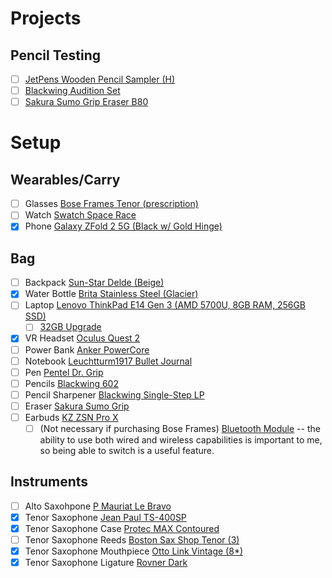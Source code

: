 # Projects

## Pencil Testing
- [ ] [JetPens Wooden Pencil Sampler (H)](https://www.jetpens.com/JetPens-Wooden-Pencil-Sampler-H/pd/17915)
- [ ] [Blackwing Audition Set](https://blackwing602.com/products/blackwing-audition-set-of-4-pencils)
- [ ] [Sakura Sumo Grip Eraser B80](https://www.jetpens.com/Sakura-Sumo-Grip-Eraser-B80/pd/20740)

# Setup

## Wearables/Carry
- [ ] Glasses [Bose Frames Tenor (prescription)](https://www.lensabl.com/bose-eyewear/bose-tenor)
- [ ] Watch [Swatch Space Race](https://www.swatch.com/en-us/space-race-suoz339/SUOZ339.html)
- [x] Phone [Galaxy ZFold 2 5G (Black w/ Gold Hinge)](https://www.samsung.com/levant/smartphones/galaxy-z-fold2/)

## Bag
- [ ] Backpack [Sun-Star Delde (Beige)](https://www.jetpens.com/Sun-Star-Delde-Tote-Backpack-Beige/pd/28776)
- [x] Water Bottle [Brita Stainless Steel (Glacier)](https://www.amazon.com/Brita-Premium-Filtering-Bottle-Filter/dp/B07QVTQ4ZS)
- [ ] Laptop [Lenovo ThinkPad E14 Gen 3 (AMD 5700U, 8GB RAM, 256GB SSD)](https://www.lenovo.com/us/en/p/laptops/thinkpad/thinkpade/thinkpad-e14-gen-3-(14”-amd)/22tpe14e4a3)
  - [ ] [32GB Upgrade](https://www.amazon.com/dp/B07ZLC7VNH)
- [x] VR Headset [Oculus Quest 2](https://www.oculus.com/quest-2/) 
- [ ] Power Bank [Anker PowerCore](https://www.amazon.com/Anker-Charger-PowerCore-Portable-Delivery/dp/B07XRJZXKY)
- [ ] Notebook [Leuchtturm1917 Bullet Journal](https://www.jetpens.com/Leuchtturm1917-Bullet-Journal-2nd-Edition-Medium-A5-Blush-Dotted/pd/31393)
- [ ] Pen [Pentel Dr. Grip](https://www.jetpens.com/Pilot-Dr.-Grip-G-Spec-Frost-Color-Ballpoint-Pen-0.7-mm-Frost-Pink-Body-Black-Ink/pd/8918)
- [ ] Pencils [Blackwing 602](https://www.jetpens.com/Blackwing-602-Pencil-Pack-of-12/pd/8117)
- [ ] Pencil Sharpener [Blackwing Single-Step LP](https://www.jetpens.com/Blackwing-One-Step-Long-Point-Pencil-Sharpener-Black/pd/29156)
- [ ] Eraser [Sakura Sumo Grip](https://www.jetpens.com/Sakura-Sumo-Grip-Retractable-Eraser/pd/20742)
- [ ] Earbuds [KZ ZSN Pro X](https://www.amazon.com/Earphone-Earbuds-Headphones-Compatibility-Computer/dp/B08BC4RFS7)
  - [ ] (Not necessary if purchasing Bose Frames) [Bluetooth Module](https://www.amazon.com/Bluetooth-Waterproof-Reduction-Upgrade-ZSNProX/dp/B09292MSTF) -- the ability to use both wired and wireless capabilities is important to me, so being able to switch is a useful feature.

## Instruments
- [ ] Alto Saxohpone [P Mauriat Le Bravo](https://sax.co.uk/products/p-mauriat-le-bravo-alto-sax)
- [x] Tenor Saxophone [Jean Paul TS-400SP](https://www.amazon.com/Jean-Paul-USA-Silver-Plated-TS-400SP/dp/B07VHYMDLK)
- [x] Tenor Saxophone Case [Protec MAX Contoured](https://www.wwbw.com/Protec-MAX-Contoured-Tenor-Saxophone-Case-620487-620487000000000.wwbw)
- [ ] Tenor Saxophone Reeds [Boston Sax Shop Tenor (3)](https://www.bostonsaxshop.com/shop/p/custom-tenor-reeds)
- [x] Tenor Saxophone Mouthpiece [Otto Link Vintage (8*)](https://www.wwbw.com/Otto-Link-Vintage-Series-Hard-Rubber-Tenor-Saxophone-Mouthpiece-583770.wwbw)
- [x] Tenor Saxophone Ligature [Rovner Dark](https://www.wwbw.com/Rovner-Dark-Tenor-Saxophone-Ligature-and-Cap-472499.wwbw) 
